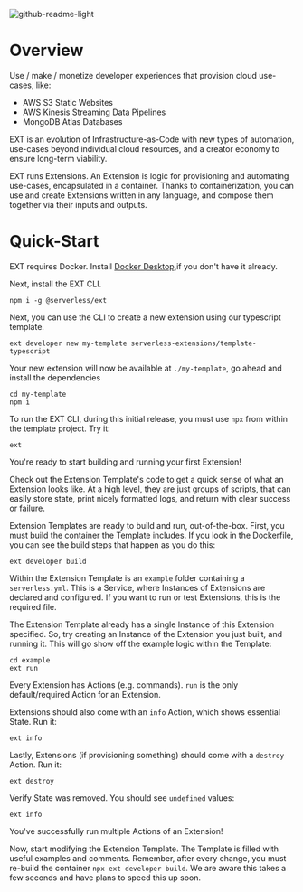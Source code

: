 ![github-readme-light](https://github.com/serverless/ext/assets/2752551/8b8e86d5-a1d8-4b92-8284-89b2ab1958f3)


# Overview
Use / make / monetize developer experiences that provision cloud use-cases, like:

- AWS S3 Static Websites
- AWS Kinesis Streaming Data Pipelines
- MongoDB Atlas Databases

EXT is an evolution of Infrastructure-as-Code with new types of automation, use-cases beyond individual cloud resources, and a creator economy to ensure long-term viability.

EXT runs Extensions. An Extension is logic for provisioning and automating use-cases, encapsulated in a container. Thanks to containerization, you can use and create Extensions written in any language, and compose them together via their inputs and outputs.

# Quick-Start

EXT requires Docker. Install [Docker Desktop](https://www.docker.com/products/docker-desktop/),if you don't have it already.

Next, install the EXT CLI.

```
npm i -g @serverless/ext
```

Next, you can use the CLI to create a new extension using our typescript template.

```
ext developer new my-template serverless-extensions/template-typescript
```

Your new extension will now be available at `./my-template`, go ahead and install the dependencies

```
cd my-template
npm i
```

To run the EXT CLI, during this initial release, you must use `npx` from within the template project. Try it:

```
ext
```

You're ready to start building and running your first Extension!

Check out the Extension Template's code to get a quick sense of what an Extension looks like. At a high level, they are just groups of scripts, that can easily store state, print nicely formatted logs, and return with clear success or failure.

Extension Templates are ready to build and run, out-of-the-box. First, you must build the container the Template includes. If you look in the Dockerfile, you can see the build steps that happen as you do this:

```
ext developer build
```

Within the Extension Template is an `example` folder containing a `serverless.yml`. This is a Service, where Instances of Extensions are declared and configured. If you want to run or test Extensions, this is the required file.

The Extension Template already has a single Instance of this Extension specified. So, try creating an Instance of the Extension you just built, and running it. This will go show off the example logic within the Template:

```
cd example
ext run
```

Every Extension has Actions (e.g. commands). `run` is the only default/required Action for an Extension.

Extensions should also come with an `info` Action, which shows essential State. Run it:

```
ext info
```

Lastly, Extensions (if provisioning something) should come with a `destroy` Action. Run it:

```
ext destroy
```

Verify State was removed. You should see `undefined` values:

```
ext info
```

You've successfully run multiple Actions of an Extension!

Now, start modifying the Extension Template. The Template is filled with useful examples and comments. Remember, after every change, you must re-build the container `npx ext developer build`. We are aware this takes a few seconds and have plans to speed this up soon.
